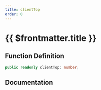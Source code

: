 ```yaml
---
title: clientTop
order: 0
---
```


# {{ $frontmatter.title }}

## Function Definition

```ts
public readonly clientTop: number;
```

## Documentation

<!--@include: ./parts/clientTop.md-->
